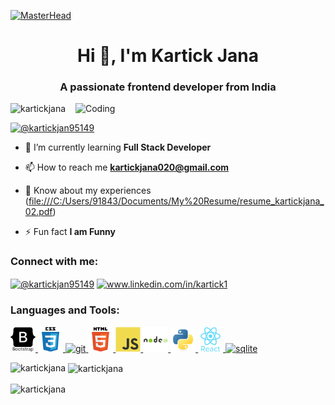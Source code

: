 [![MasterHead](https://th.bing.com/th/id/R.75ea38495d3a5bc0c90316b57f9bbfb5?rik=CKmgcCEhXQE1OA&riu=http%3a%2f%2fwww.pramukhdigital.com%2fwp-content%2fuploads%2f2018%2f07%2fNew-PNC-Animated-Banners.gif&ehk=fs6XGSkrODbDz9LuU2tZgUw5aQd76DxwLvAaGpktUZI%3d&risl=&pid=ImgRaw&r=0)](https://rishavchanda.io)
<h1 align="center">Hi 👋, I'm Kartick Jana</h1>
<h3 align="center">A passionate frontend developer from India</h3>

<img align="right" alt="Coding" width="400" src="https://physicsgurukul.com/wp-content/uploads/2019/02/character-1.gif" >

<p align="left"> <img src="https://komarev.com/ghpvc/?username=kartickjana&label=Profile%20views&color=0e75b6&style=flat" alt="kartickjana" /> </p>

<p align="left"> <a href="https://twitter.com/@kartickjan95149" target="blank"><img src="https://img.shields.io/twitter/follow/@kartickjan95149?logo=twitter&style=for-the-badge" alt="@kartickjan95149" /></a> </p>

- 🌱 I’m currently learning **Full Stack Developer**

- 📫 How to reach me **kartickjana020@gmail.com**

- 📄 Know about my experiences ([file:///C:/Users/91843/Documents/My%20Resume/resume_kartickjana_02.pdf](https://drive.google.com/file/d/1CFSC9YdYYut1lBmuO48-VydrosEhRxbt/view?usp=sharing))

- ⚡ Fun fact **I am Funny**

<h3 align="left">Connect with me:</h3>
<p align="left">
<a href="https://twitter.com/@kartickjan95149" target="blank"><img align="center" src="https://raw.githubusercontent.com/rahuldkjain/github-profile-readme-generator/master/src/images/icons/Social/twitter.svg" alt="@kartickjan95149" height="30" width="40" /></a>
<a href="https://linkedin.com/in/www.linkedin.com/in/kartick1" target="blank"><img align="center" src="https://raw.githubusercontent.com/rahuldkjain/github-profile-readme-generator/master/src/images/icons/Social/linked-in-alt.svg" alt="www.linkedin.com/in/kartick1" height="30" width="40" /></a>
</p>

<h3 align="left">Languages and Tools:</h3>
<p align="left"> <a href="https://getbootstrap.com" target="_blank" rel="noreferrer"> <img src="https://raw.githubusercontent.com/devicons/devicon/master/icons/bootstrap/bootstrap-plain-wordmark.svg" alt="bootstrap" width="40" height="40"/> </a> <a href="https://www.w3schools.com/css/" target="_blank" rel="noreferrer"> <img src="https://raw.githubusercontent.com/devicons/devicon/master/icons/css3/css3-original-wordmark.svg" alt="css3" width="40" height="40"/> </a> <a href="https://git-scm.com/" target="_blank" rel="noreferrer"> <img src="https://www.vectorlogo.zone/logos/git-scm/git-scm-icon.svg" alt="git" width="40" height="40"/> </a> <a href="https://www.w3.org/html/" target="_blank" rel="noreferrer"> <img src="https://raw.githubusercontent.com/devicons/devicon/master/icons/html5/html5-original-wordmark.svg" alt="html5" width="40" height="40"/> </a> <a href="https://developer.mozilla.org/en-US/docs/Web/JavaScript" target="_blank" rel="noreferrer"> <img src="https://raw.githubusercontent.com/devicons/devicon/master/icons/javascript/javascript-original.svg" alt="javascript" width="40" height="40"/> </a> <a href="https://nodejs.org" target="_blank" rel="noreferrer"> <img src="https://raw.githubusercontent.com/devicons/devicon/master/icons/nodejs/nodejs-original-wordmark.svg" alt="nodejs" width="40" height="40"/> </a> <a href="https://www.python.org" target="_blank" rel="noreferrer"> <img src="https://raw.githubusercontent.com/devicons/devicon/master/icons/python/python-original.svg" alt="python" width="40" height="40"/> </a> <a href="https://reactjs.org/" target="_blank" rel="noreferrer"> <img src="https://raw.githubusercontent.com/devicons/devicon/master/icons/react/react-original-wordmark.svg" alt="react" width="40" height="40"/> </a> <a href="https://www.sqlite.org/" target="_blank" rel="noreferrer"> <img src="https://www.vectorlogo.zone/logos/sqlite/sqlite-icon.svg" alt="sqlite" width="40" height="40"/> </a> </p>

<p><img align="left" src="https://github-readme-stats.vercel.app/api/top-langs?username=kartickjana&show_icons=true&locale=en&layout=compact" alt="kartickjana" /></p>

<p>&nbsp;<img align="center" src="https://github-readme-stats.vercel.app/api?username=kartickjana&show_icons=true&locale=en" alt="kartickjana" /></p>

<p><img align="center" src="https://github-readme-streak-stats.herokuapp.com/?user=kartickjana&" alt="kartickjana" /></p>
